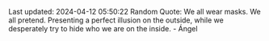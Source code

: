Last updated: 2024-04-12 05:50:22
Random Quote: We all wear masks. We all pretend. Presenting a perfect illusion on the outside, while we desperately try to hide who we are on the inside. - Ángel